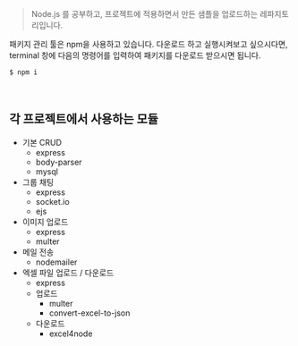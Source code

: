> Node.js 를 공부하고, 프로젝트에 적용하면서 만든 샘플을 업로드하는 레파지토리입니다.

패키지 관리 툴은 npm을 사용하고 있습니다. 다운로드 하고 실행시켜보고 싶으시다면, terminal 창에 다음의 명령어를 입력하여 패키지를 다운로드 받으시면 됩니다.
```
$ npm i
```
<br>

## 각 프로젝트에서 사용하는 모듈
- 기본 CRUD
  - express
  - body-parser
  - mysql
- 그룹 채팅
  - express
  - socket.io
  - ejs
- 이미지 업로드
  - express
  - multer
- 메일 전송
  - nodemailer
- 엑셀 파일 업로드 / 다운로드
  - express
  - 업로드
    - multer
    - convert-excel-to-json
  - 다운로드
    - excel4node
